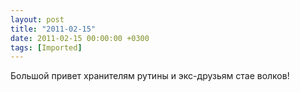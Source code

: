 ```yaml
---
layout: post
title: "2011-02-15"
date: 2011-02-15 00:00:00 +0300
tags: [Imported]
---
```


Большой привет хранителям рутины и экс-друзьям стае волков!